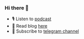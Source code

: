 ### Hi there 👋

<!--
**PakhomovAlexander/PakhomovAlexander** is a ✨ _special_ ✨ repository because its `README.md` (this file) appears on your GitHub profile.

Here are some ideas to get you started:

- 🔭 I’m currently working on ...
- 🌱 I’m currently learning ...
- 👯 I’m looking to collaborate on ...
- 🤔 I’m looking for help with ...
- 💬 Ask me about ...
- 📫 How to reach me: ...
- 😄 Pronouns: ...
- ⚡ Fun fact: ...
-->

- 🎙️ Listen to [podcast](https://pc.st/1648026802)
- 📃 Read blog [here](https://pakhomovalexander.github.io/ru/posts/smart-builder/)
- 💌 Subscribe to [telegram channel](https://t.me/toxic_enterprise)
